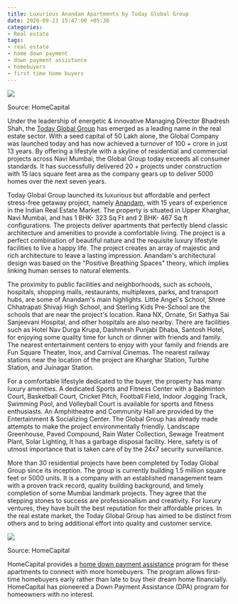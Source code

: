 ```yaml
---
title: Luxurious Anandam Apartments by Today Global Group
date: 2020-09-23 15:47:00 +05:30
categories:
- Real estate
tags:
- real estate
- home down payment
- down payment assistance
- homebuyers
- first time home buyers
---
```


**[![](https://lh5.googleusercontent.com/CH6hnkyuyF0R1_svNtFs8xe7MhUjAbuYyjdfdXp9_st0RTzVejzAI8E3XbcAU3TjNxBzQm4Fk5o-kcCGlC4iRmr6Y5hSHMimL2V3hncOYPsGrt1DcDXpAu2aUctWto5vB5oNwRIg)](https://homecapital.in/property/315/anandam-2-bhk)**

Source: HomeCapital

Under the leadership of energetic & innovative Managing Director Bhadresh Shah, the [Today Global Group](https://homecapital.in/offering/developer/today-global) has emerged as a leading name in the real estate sector. With a seed capital of 50 Lakh alone, the Global Company was launched today and has now achieved a turnover of 100 \+ crore in just 13 years. By offering a lifestyle with a skyline of residential and commercial projects across Navi Mumbai, the Global Group today exceeds all consumer standards. It has successfully delivered 20 \+ projects under construction with 15 lacs square feet area as the company gears up to deliver 5000 homes over the next seven years.

Today Global Group launched its luxurious but affordable and perfect stress-free getaway project, namely [Anandam](https://homecapital.in/property/315/anandam-2-bhk), with 15 years of experience in the Indian Real Estate Market. The property is situated in Upper Kharghar, Navi Mumbai, and has 1 BHK- 323 Sq Ft and 2 BHK- 467 Sq ft configurations. The projects deliver apartments that perfectly blend classic architecture and amenities to provide a comfortable living. The project is a perfect combination of beautiful nature and the requisite luxury lifestyle facilities to live a happy life. The project creates an array of majestic and rich architecture to leave a lasting impression. Anandam's architectural design was based on the "Positive Breathing Spaces" theory, which implies linking human senses to natural elements.

The proximity to public facilities and neighborhoods, such as schools, hospitals, shopping malls, restaurants, multiplexes, parks, and transport hubs, are some of Anandam's main highlights. Little Angel's School, Shree Chhatrapati Shivaji High School, and Sterling Kids Pre-School are the schools that are near the project's location. Rana NX, Ornate, Sri Sathya Sai Sanjeevani Hospital, and other hospitals are also nearby. There are facilities such as Hotel Nav Durga Krupa, Dashmesh Punjabi Dhaba, Santosh Hotel, for enjoying some quality time for lunch or dinner with friends and family. The nearest entertainment centers to enjoy with your family and friends are Fun Square Theater, Inox, and Carnival Cinemas. The nearest railway stations near the location of the project are Kharghar Station, Turbhe Station, and Juinagar Station.

For a comfortable lifestyle dedicated to the buyer, the property has many luxury amenities. A dedicated Sports and Fitness Center with a Badminton Court, Basketball Court, Cricket Pitch, Football Field, Indoor Jogging Track, Swimming Pool, and Volleyball Court is available for sports and fitness enthusiasts. An Amphitheatre and Community Hall are provided by the Entertainment & Socializing Center. The Global Group has already made attempts to make the project environmentally friendly. Landscape Greenhouse, Paved Compound, Rain Water Collection, Sewage Treatment Plant, Solar Lighting, It has a garbage disposal facility. Here, safety is of utmost importance that is taken care of by the 24x7 security surveillance.

More than 30 residential projects have been completed by Today Global Group since its inception. The group is currently building 1.5 million square feet or 5000 units. It is a company with an established management team with a proven track record, quality building background, and timely completion of some Mumbai landmark projects. They agree that the stepping stones to success are professionalism and creativity.  For luxury ventures, they have built the best reputation for their affordable prices. In the real estate market, the Today Global Group has aimed to be distinct from others and to bring additional effort into quality and customer service.

**[![](https://lh5.googleusercontent.com/wGT2h3zdUSYGwNmTAGNulngXwU5Se425Wa8tIX5_jg5F5lQSZQ3ut6L8pSc-iVmug4vg0g_G-yiI-7Bm9Z5tA7isUtXrVS0d_rXmZjKpfZfGYLmhQAseQwLFz0-3y8X93KaYOb-r)](https://homecapital.in/program)**

Source: HomeCapital

HomeCapital provides a [home down payment assistance](https://homecapital.in/) program for these apartments to connect with more homebuyers. The program allows first-time homebuyers early rather than late to buy their dream home financially. HomeCapital has pioneered a Down Payment Assistance (DPA) program for homeowners with no interest.